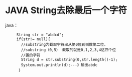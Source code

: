 # JAVA String去除最后一个字符

java：

         String str = "abdcd";
         if(str!= null){
           //substring为截取字符串从第0位到倒数第二位。
           //substring（0,5） 截取的就是0,1,2,3,4这四个位
           //置的字符
           String d = str.substring(0,str.length()-1);
           System.out.println(d);---》输出abdc
          ｝